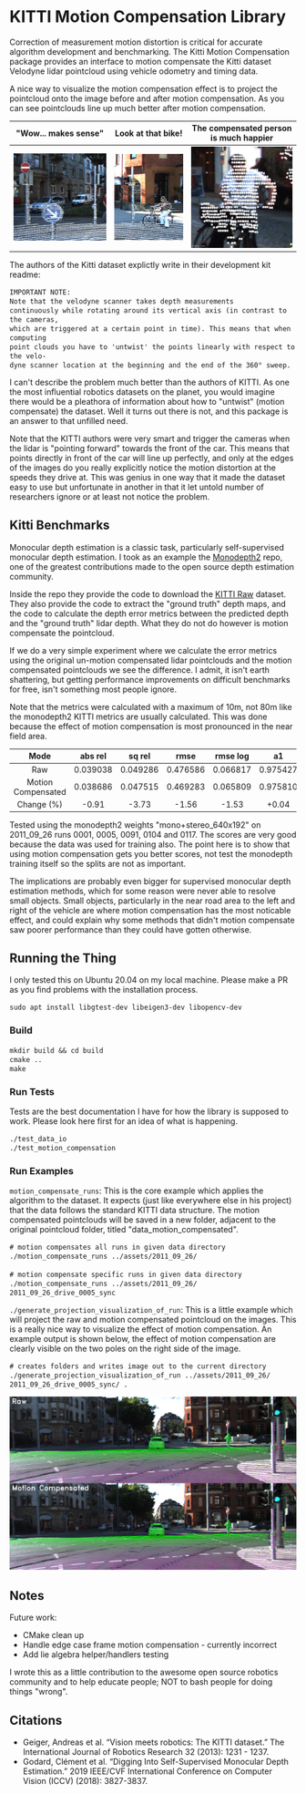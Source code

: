 # KITTI Motion Compensation Library 
Correction of measurement motion distortion is critical for accurate algorithm development and benchmarking. The Kitti Motion Compensation package provides an interface to motion compensate the Kitti dataset Velodyne lidar pointcloud using vehicle odometry and timing data. 

A nice way to visualize the motion compensation effect is to project the pointcloud onto the image before and after motion compensation. As you can see pointclouds line up much better after motion compensation.

"Wow... makes sense" | Look at that bike! |  The compensated person is much happier
:-------------------------:|:-------------------------:|:-------------------------:
![](assets/frame_1_left_scene.gif) |  ![](assets/frame_1_right_scene.gif) | ![](assets/frame_2_right_scene.gif)

The authors of the Kitti dataset explictly write in their development kit readme:

    IMPORTANT NOTE: 
    Note that the velodyne scanner takes depth measurements
    continuously while rotating around its vertical axis (in contrast to the cameras,
    which are triggered at a certain point in time). This means that when computing
    point clouds you have to 'untwist' the points linearly with respect to the velo-
    dyne scanner location at the beginning and the end of the 360° sweep.

I can't describe the problem much better than the authors of KITTI. As one the most influential robotics datasets on the planet, you would imagine there would be a pleathora of information about how to "untwist" (motion compensate) the dataset. Well it turns out there is not, and this package is an answer to that unfilled need. 

Note that the KITTI authors were very smart and trigger the cameras when the lidar is "pointing forward" towards the front of the car. This means that points directly in front of the car will line up perfectly, and only at the edges of the images do you really explicitly notice the motion distortion at the speeds they drive at. This was genius in one way that it made the dataset easy to use but unfortunate in another in that it let untold number of researchers ignore or at least not notice the problem.
    
## Kitti Benchmarks
Monocular depth estimation is a classic task, particularly self-supervised monocular depth estimation. I took as an example the [Monodepth2](https://github.com/nianticlabs/monodepth2) repo, one of the greatest contributions made to the open source depth estimation community. 

Inside the repo they provide the code to download the [KITTI Raw](https://www.cvlibs.net/datasets/kitti/raw_data.php) dataset. They also provide the code to extract the "ground truth" depth maps, and the code to calculate the depth error metrics between the predicted depth and the "ground truth" lidar depth. What they do not do however is motion compensate the pointcloud. 

If we do a very simple experiment where we calculate the error metrics using the original un-motion compensated lidar pointclouds and the motion compensated pointclouds we see the difference. I admit, it isn't earth shattering, but getting performance improvements on difficult benchmarks for free, isn't something most people ignore.

Note that the metrics were calculated with a maximum of 10m, not 80m like the monodepth2 KITTI metrics are usually calculated. This was done because the effect of motion compensation is most pronounced in the near field area. 

| Mode | abs rel | sq rel | rmse | rmse log | a1 | a2 | a3 |
| :---:   | :---: | :---: | :---: | :---: | :---: | :---: | :---: |
| Raw                | 0.039038 | 0.049286 | 0.476586 | 0.066817 | 0.975427 | 0.992486 | 0.997693 |
| Motion Compensated | 0.038686 | 0.047515 | 0.469283 | 0.065809  | 0.975810 | 0.992780 | 0.997869 |
| Change (%)         | -0.91 | -3.73 | -1.56 | -1.53  | +0.04 | +0.03 | +0.02 |


Tested using the monodepth2 weights "mono+stereo_640x192" on 2011_09_26 runs 0001, 0005, 0091, 0104 and 0117. The scores are very good because the data was used for training also. The point here is to show that using motion compensation gets you better scores, not test the monodepth training itself so the splits are not as important.

The implications are probably even bigger for supervised monocular depth estimation methods, which for some reason were never able to resolve small objects. Small objects, particularly in the near road area to the left and right of the vehicle are where motion compensation has the most noticable effect, and could explain why some methods that didn't motion compensate saw poorer performance than they could have gotten otherwise. 

## Running the Thing 
I only tested this on Ubuntu 20.04 on my local machine. Please make a PR as you find problems with the installation process.

    sudo apt install libgtest-dev libeigen3-dev libopencv-dev

### Build

    mkdir build && cd build
    cmake .. 
    make 

### Run Tests
Tests are the best documentation I have for how the library is supposed to work. Please look here first for an idea of what is happening.

    ./test_data_io 
    ./test_motion_compensation

### Run Examples
`motion_compensate_runs`: This is the core example which applies the algorithm to the dataset. It expects (just like everywhere else in his project) that the data follows the standard KITTI data structure. The motion compensated pointclouds will be saved in a new folder, adjacent to the original pointcloud folder, titled "data_motion_compensated".

    # motion compensates all runs in given data directory
    ./motion_compensate_runs ../assets/2011_09_26/

    # motion compensate specific runs in given data directory
    ./motion_compensate_runs ../assets/2011_09_26/ 2011_09_26_drive_0005_sync

`./generate_projection_visualization_of_run`: This is a little example which will project the raw and motion compensated pointcloud on the images. This is a really nice way to visualize the effect of motion compensation. An example output is shown below, the effect of motion compensation are clearly visible on the two poles on the right side of the image.

    # creates folders and writes image out to the current directory
    ./generate_projection_visualization_of_run ../assets/2011_09_26/ 2011_09_26_drive_0005_sync/ .

![](assets/0000000015_2011_09_26_drive_0104_sync.png)

## Notes
Future work:
* CMake clean up
* Handle edge case frame motion compensation - currently incorrect
* Add lie algebra helper/handlers testing

I wrote this as a little contribution to the awesome open source robotics community and to help educate people; NOT to bash people for doing things "wrong".

## Citations
* Geiger, Andreas et al. “Vision meets robotics: The KITTI dataset.” The International Journal of Robotics Research 32 (2013): 1231 - 1237.
* Godard, Clément et al. “Digging Into Self-Supervised Monocular Depth Estimation.” 2019 IEEE/CVF International Conference on Computer Vision (ICCV) (2018): 3827-3837.
